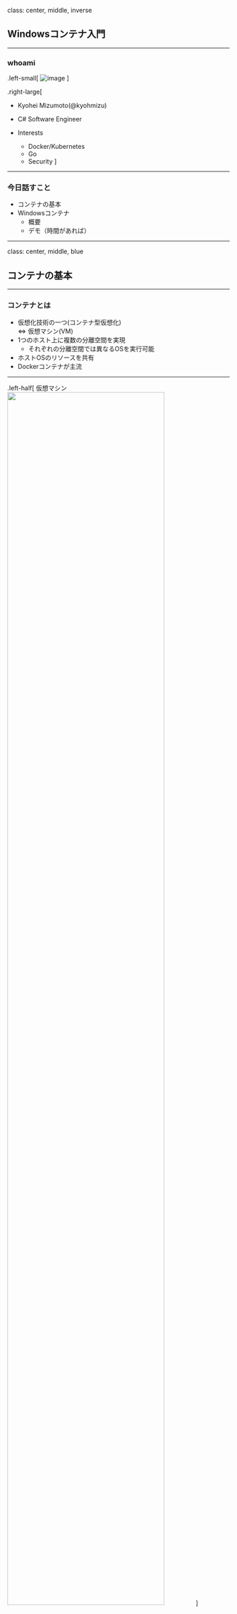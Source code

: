class: center, middle, inverse
## Windowsコンテナ入門

---
### whoami

.left-small[
    ![image](https://pbs.twimg.com/profile_images/994762110792953856/EheEvqBY_400x400.jpg)
]

.right-large[
- Kyohei Mizumoto(@kyohmizu)

- C# Software Engineer

- Interests
    - Docker/Kubernetes
    - Go
    - Security
]

---
### 今日話すこと

- コンテナの基本
- Windowsコンテナ
  - 概要
  - デモ（時間があれば）

---
class: center, middle, blue
## コンテナの基本

---
### コンテナとは

- 仮想化技術の一つ(コンテナ型仮想化)  
  ⇔ 仮想マシン(VM)
- 1つのホスト上に複数の分離空間を実現
  - それぞれの分離空間では異なるOSを実行可能
- ホストOSのリソースを共有
- Dockerコンテナが主流

---
.left-half[
  仮想マシン
  <img src="https://docs.microsoft.com/ja-jp/dotnet/architecture/microservices/container-docker-introduction/media/image3.png" width=84%>
]

.right-half[
  コンテナ
  <img src="https://docs.microsoft.com/ja-jp/dotnet/architecture/microservices/container-docker-introduction/media/image4.png" width=84%>
]

.zoom0[
  <u><https://docs.microsoft.com/ja-jp/dotnet/architecture/microservices/container-docker-introduction/docker-defined></u>
]

---
### コンテナの特徴

仮想マシンとの相違

- 軽量(オーバーヘッドが少ない)
- 起動が高速
- 仮想マシンに比べ分離レベルは低い
  - セキュリティリスクに注意

---
### コンテナを支える技術

.half[
- namespace
]

- cgroups

---
### Windowsでのコンテナ利用

.half[
- Docker Desktop for Windows
  - 仮想マシン上でコンテナ実行を実行
  - Hyper-Vを使用  
  <u><https://docs.docker.com/docker-for-windows/></u>
]

- Docker Toolbox
  - レガシーなデスクトッププログラム
  - Oracle VM VirtualBoxを使用  
  <u><https://docs.docker.com/toolbox/></u>

---
class: center, middle, blue
## Windowsコンテナ

---
### Windowsコンテナ

- Docker Desktop for Windowsのみ実行可能

---
### コンテナタイプ

---
### ベースイメージ

---
### 実行環境

---
class: center, middle, blue
## デモ<br/>（時間があれば）

---
### 参考

.zoom1[
Docker実践ガイド第2版  
<u><https://book.impress.co.jp/books/1118101052></u>

Microsoftドキュメント  
<u><https://docs.microsoft.com/ja-jp/virtualization/windowscontainers/></u>
]

---
class: center, middle, blue
## 宣伝

---
<u><https://cloudnativedays.jp/cndk2019/></u>

---
class: center, middle, blue
### ありがとうございました！
